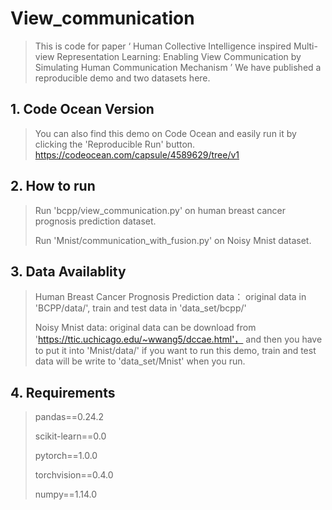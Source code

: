 # View_communication
> This is code for paper  ‘ Human Collective Intelligence inspired Multi-view Representation Learning: Enabling View Communication by Simulating Human Communication Mechanism ’
> We have published a reproducible demo and two datasets here.

## 1. Code Ocean Version
> You can also find this demo on Code Ocean and easily run it by clicking the 'Reproducible Run' button.
> https://codeocean.com/capsule/4589629/tree/v1

## 2. How to run
> Run 'bcpp/view_communication.py' on human breast cancer prognosis prediction dataset.
> 
> Run 'Mnist/communication_with_fusion.py' on Noisy Mnist dataset.

## 3. Data Availablity
> Human Breast Cancer Prognosis Prediction data： original data in 'BCPP/data/', train and test data in 'data_set/bcpp/'
> 
> Noisy Mnist data: original data can be download from 'https://ttic.uchicago.edu/~wwang5/dccae.html'， 
> and then you have to put it into 'Mnist/data/' if you want to run this demo, train and test data will be write to 'data_set/Mnist' when you run.

## 4. Requirements
> pandas==0.24.2 
> 
> scikit-learn==0.0 
> 
> pytorch==1.0.0 
> 
> torchvision==0.4.0
> 
> numpy==1.14.0


